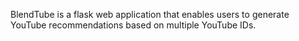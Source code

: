 BlendTube is a flask web application that enables users to generate YouTube recommendations based on multiple YouTube IDs.
